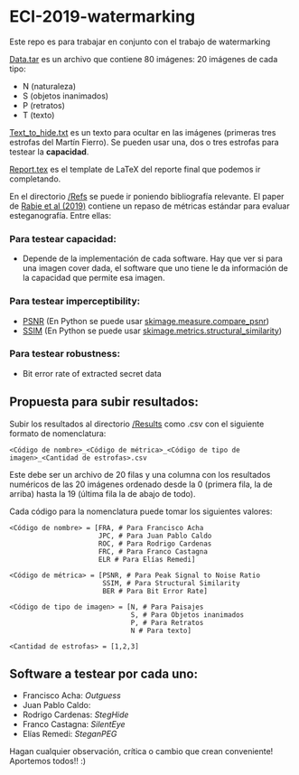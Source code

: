 # ECI-2019-watermarking

Este repo es para trabajar en conjunto con el trabajo de watermarking

[Data.tar](https://github.com/rodo-qatar/ECI-2019-watermarking/blob/master/Data.tar) es un archivo que contiene 80 imágenes: 20 imágenes de cada tipo:
* N (naturaleza)
* S (objetos inanimados)
* P (retratos)
* T (texto)

[Text_to_hide.txt](https://github.com/rodo-qatar/ECI-2019-watermarking/blob/master/Text_to_hide.txt) es un texto para ocultar en las imágenes (primeras tres estrofas del Martín Fierro).
Se pueden usar una, dos o tres estrofas para testear la **capacidad**.

[Report.tex](https://github.com/rodo-qatar/ECI-2019-watermarking/blob/master/Report.tex) es el template de LaTeX del reporte final
que podemos ir completando.

En el directorio [/Refs](https://github.com/rodo-qatar/ECI-2019-watermarking/tree/master/Refs) se puede ir poniendo bibliografía relevante.
El paper de [Rabie et al (2019)](https://github.com/rodo-qatar/ECI-2019-watermarking/blob/master/Refs/Rabie-2019.pdf) contiene un repaso de métricas estándar para evaluar esteganografía. Entre ellas:

### Para testear capacidad:
* Depende de la implementación de cada software. Hay que ver si para una imagen cover dada, el software que uno tiene le da información de la capacidad que permite esa imagen.

### Para testear imperceptibility:
* [PSNR](https://en.wikipedia.org/wiki/Peak_signal-to-noise_ratio) (En Python se puede usar [skimage.measure.compare_psnr](https://scikit-image.org/docs/dev/api/skimage.measure.html))
* [SSIM](https://en.wikipedia.org/wiki/Structural_similarity) (En Python se puede usar [skimage.metrics.structural_similarity](https://scikit-image.org/docs/dev/api/skimage.metrics.html#skimage.metrics.structural_similarity))

### Para testear robustness:
* Bit error rate of extracted secret data

## Propuesta para subir resultados:
Subir los resultados al directorio [/Results](https://github.com/rodo-qatar/ECI-2019-watermarking/tree/master/Results) como .csv con el siguiente formato de nomenclatura:

```
<Código de nombre>_<Código de métrica>_<Código de tipo de imagen>_<Cantidad de estrofas>.csv
```
  
Este debe ser un archivo de 20 filas y una columna con los resultados numéricos de las 20 imágenes ordenado desde la 0 (primera fila, la de arriba) hasta la 19 (última fila la de abajo de todo).

Cada código para la nomenclatura puede tomar los siguientes valores:

```
<Código de nombre> = [FRA, # Para Francisco Acha
                      JPC, # Para Juan Pablo Caldo
                      ROC, # Para Rodrigo Cardenas
                      FRC, # Para Franco Castagna
                      ELR # Para Elías Remedi]
                      
<Código de métrica> = [PSNR, # Para Peak Signal to Noise Ratio
                       SSIM, # Para Structural Similarity
                       BER # Para Bit Error Rate]

<Código de tipo de imagen> = [N, # Para Paisajes
                              S, # Para Objetos inanimados
                              P, # Para Retratos
                              N # Para texto]
                       
<Cantidad de estrofas> = [1,2,3]
```

## Software a testear por cada uno:

* Francisco Acha: *Outguess*
* Juan Pablo Caldo: 
* Rodrigo Cardenas: *StegHide*
* Franco Castagna: *SilentEye*
* Elías Remedi: *SteganPEG*

Hagan cualquier observación, crítica o cambio que crean conveniente! Aportemos todos!! :)


